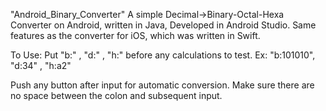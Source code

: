 "Android_Binary_Converter"
A simple Decimal->Binary-Octal-Hexa Converter on Android, written in Java, Developed in Android Studio.
Same features as the converter for iOS, which was written in Swift.


To Use:
Put "b:" ,  "d:" , "h:" before any calculations to test.
Ex: "b:101010", "d:34" , "h:a2"

Push any button after input for automatic conversion.
Make sure there are no space between the colon and subsequent input.
